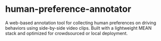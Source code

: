 # human-preference-annotator
A web-based annotation tool for collecting human preferences on driving behaviors using side-by-side video clips. Built with a lightweight MEAN stack and optimized for crowdsourced or local deployment.

